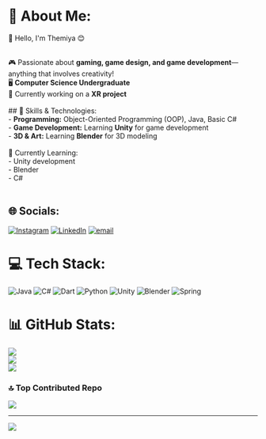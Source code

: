 # 💫 About Me:
👋 Hello, I'm Themiya 😊<br>

<br>🎮 Passionate about **gaming, game design, and game development**—anything that involves creativity!  <br>🖥️ **Computer Science Undergraduate**  <br>🚀 Currently working on a **XR project**  <br><br>## 🔧 Skills & Technologies:<br>- **Programming:** Object-Oriented Programming (OOP), Java, Basic C#  <br>- **Game Development:** Learning **Unity** for game development  <br>- **3D & Art:** Learning **Blender** for 3D modeling  <br><br>🌱 Currently Learning:<br>- Unity development  <br>- Blender<br>- C# <br><br>





## 🌐 Socials:
[![Instagram](https://img.shields.io/badge/Instagram-%23E4405F.svg?logo=Instagram&logoColor=white)](https://instagram.com/tmya.j) [![LinkedIn](https://img.shields.io/badge/LinkedIn-%230077B5.svg?logo=linkedin&logoColor=white)](https://linkedin.com/in/https://www.linkedin.com/in/themiyaj/) [![email](https://img.shields.io/badge/Email-D14836?logo=gmail&logoColor=white)](mailto:jayaratnethemiya@gmail.com) 

# 💻 Tech Stack:
![Java](https://img.shields.io/badge/java-%23ED8B00.svg?style=for-the-badge&logo=openjdk&logoColor=white) ![C#](https://img.shields.io/badge/c%23-%23239120.svg?style=for-the-badge&logo=csharp&logoColor=white) ![Dart](https://img.shields.io/badge/dart-%230175C2.svg?style=for-the-badge&logo=dart&logoColor=white) ![Python](https://img.shields.io/badge/python-3670A0?style=for-the-badge&logo=python&logoColor=ffdd54) ![Unity](https://img.shields.io/badge/unity-%23000000.svg?style=for-the-badge&logo=unity&logoColor=white) ![Blender](https://img.shields.io/badge/blender-%23F5792A.svg?style=for-the-badge&logo=blender&logoColor=white) ![Spring](https://img.shields.io/badge/spring-%236DB33F.svg?style=for-the-badge&logo=spring&logoColor=white)
# 📊 GitHub Stats:
![](https://github-readme-stats.vercel.app/api?username=Th3miya06&theme=tokyonight&hide_border=false&include_all_commits=false&count_private=false)<br/>
![](https://nirzak-streak-stats.vercel.app/?user=Th3miya06&theme=tokyonight&hide_border=false)<br/>
![](https://github-readme-stats.vercel.app/api/top-langs/?username=Th3miya06&theme=tokyonight&hide_border=false&include_all_commits=false&count_private=false&layout=compact)

### 🔝 Top Contributed Repo
![](https://github-contributor-stats.vercel.app/api?username=Th3miya06&limit=5&theme=dark&combine_all_yearly_contributions=true)

---
[![](https://visitcount.itsvg.in/api?id=Th3miya06&icon=0&color=0)](https://visitcount.itsvg.in)

<!-- Proudly created with GPRM ( https://gprm.itsvg.in ) -->
